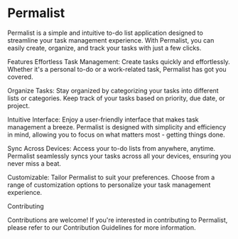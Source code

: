 # Permalist

Permalist is a simple and intuitive to-do list application designed to streamline your task management experience. With Permalist, you can easily create, organize, and track your tasks with just a few clicks.

Features
Effortless Task Management: Create tasks quickly and effortlessly. Whether it's a personal to-do or a work-related task, Permalist has got you covered.

Organize Tasks: Stay organized by categorizing your tasks into different lists or categories. Keep track of your tasks based on priority, due date, or project.

Intuitive Interface: Enjoy a user-friendly interface that makes task management a breeze. Permalist is designed with simplicity and efficiency in mind, allowing you to focus on what matters most - getting things done.

Sync Across Devices: Access your to-do lists from anywhere, anytime. Permalist seamlessly syncs your tasks across all your devices, ensuring you never miss a beat.

Customizable: Tailor Permalist to suit your preferences. Choose from a range of customization options to personalize your task management experience.

Contributing

Contributions are welcome! If you're interested in contributing to Permalist, please refer to our Contribution Guidelines for more information.
